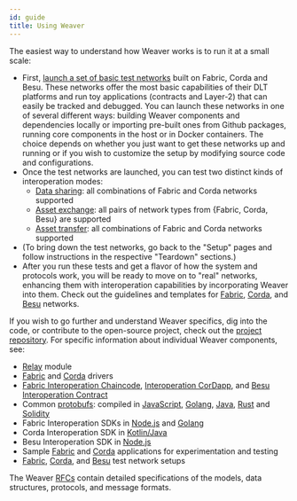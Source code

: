 ```yaml
---
id: guide
title: Using Weaver
---
```


<!--
 Copyright IBM Corp. All Rights Reserved.

 SPDX-License-Identifier: CC-BY-4.0
 -->

The easiest way to understand how Weaver works is to run it at a small scale:
- First, [launch a set of basic test networks](./test-network/overview.md) built on Fabric, Corda and Besu. These networks offer the most basic capabilities of their DLT platforms and run toy applications (contracts and Layer-2) that can easily be tracked and debugged. You can launch these networks in one of several different ways: building Weaver components and dependencies locally or importing pre-built ones from Github packages, running core components in the host or in Docker containers. The choice depends on whether you just want to get these networks up and running or if you wish to customize the setup by modifying source code and configurations.
- Once the test networks are launched, you can test two distinct kinds of interoperation modes:
  * [Data sharing](./interop/data-sharing.md): all combinations of Fabric and Corda networks supported
  * [Asset exchange](./interop/asset-exchange/overview.md): all pairs of network types from {Fabric, Corda, Besu} are supported
  * [Asset transfer](./interop/asset-transfer.md): all combinations of Fabric and Corda networks supported
- (To bring down the test networks, go back to the "Setup" pages and follow instructions in the respective "Teardown" sections.)
- After you run these tests and get a flavor of how the system and protocols work, you will be ready to move on to "real" networks, enhancing them with interoperation capabilities by incorporating Weaver into them. Check out the guidelines and templates for [Fabric](./enabling-weaver-network/fabric.md), [Corda](./enabling-weaver-network/corda.md), and [Besu](./enabling-weaver-network/besu.md) networks.

If you wish to go further and understand Weaver specifics, dig into the code, or contribute to the open-source project, check out the [project repository](https://github.com/hyperledger-labs/weaver-dlt-interoperability). For specific information about individual Weaver components, see:
- [Relay](https://github.com/hyperledger-labs/weaver-dlt-interoperability/blob/main/core/relay/README.md) module
- [Fabric](https://github.com/hyperledger-labs/weaver-dlt-interoperability/blob/main/core/drivers/fabric-driver/readme.md) and [Corda](https://github.com/hyperledger-labs/weaver-dlt-interoperability/blob/main/core/drivers/corda-driver/README.md) drivers
- [Fabric Interoperation Chaincode](https://github.com/hyperledger-labs/weaver-dlt-interoperability/blob/main/core/network/fabric-interop-cc/README.md), [Interoperation CorDapp](https://github.com/hyperledger-labs/weaver-dlt-interoperability/blob/main/core/network/corda-interop-app/README.md), and [Besu Interoperation Contract](https://github.com/hyperledger-labs/weaver-dlt-interoperability/blob/main/core/network/besu/README.md)
- Common [protobufs](https://github.com/hyperledger-labs/weaver-dlt-interoperability/tree/main/common/protos): compiled in [JavaScript](https://github.com/hyperledger-labs/weaver-dlt-interoperability/blob/main/common/protos-js/README.md), [Golang](https://github.com/hyperledger-labs/weaver-dlt-interoperability/blob/main/common/protos-go/README.md), [Java](https://github.com/hyperledger-labs/weaver-dlt-interoperability/blob/main/common/protos-java-kt/README.md), [Rust](https://github.com/hyperledger-labs/weaver-dlt-interoperability/blob/main/common/protos-rs/README.md) and [Solidity](https://github.com/hyperledger-labs/weaver-dlt-interoperability/blob/main/common/protos-sol/README.md)
- Fabric Interoperation SDKs in [Node.js](https://github.com/hyperledger-labs/weaver-dlt-interoperability/blob/main/sdks/fabric/interoperation-node-sdk/README.md) and [Golang](https://github.com/hyperledger-labs/weaver-dlt-interoperability/blob/main/sdks/fabric/go-sdk/readme.md)
- Corda Interoperation SDK in [Kotlin/Java](https://github.com/hyperledger-labs/weaver-dlt-interoperability/blob/main/sdks/corda/README.md) 
- Besu Interoperation SDK in [Node.js](https://github.com/hyperledger-labs/weaver-dlt-interoperability/blob/main/sdks/besu/interoperation-node-sdk/README.md) 
- Sample [Fabric](https://github.com/hyperledger-labs/weaver-dlt-interoperability/tree/main/samples/fabric) and [Corda](https://github.com/hyperledger-labs/weaver-dlt-interoperability/tree/main/samples/corda) applications for experimentation and testing
- [Fabric](https://github.com/hyperledger-labs/weaver-dlt-interoperability/blob/main/tests/network-setups/fabric/dev/README.md), [Corda](https://github.com/hyperledger-labs/weaver-dlt-interoperability/blob/main/tests/network-setups/corda/README.md), and [Besu](https://github.com/hyperledger-labs/weaver-dlt-interoperability/blob/main/tests/network-setups/besu/README.md) test network setups

The Weaver [RFCs](https://github.com/hyperledger-labs/weaver-dlt-interoperability/blob/main/rfcs/README.md) contain detailed specifications of the models, data structures, protocols, and message formats.
